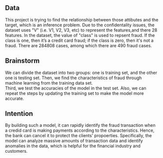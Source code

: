 ## Data

This project is trying to find the relationship between those attibutes and the target, which is an inference problem.
Due to the confidentality issues, the dataset uses "V" (i.e. V1, V2, V3, etc) to represent the features,and there 28 features.
In the dataset, the value of "class" is used to repsent fraud. If the class is one, then it’s a credit card fraud; if the class is zero, then it's not a fraud.
There are 284808 cases, among which there are 490 fraud cases.

## Brainstorm

We can divide the dataset into two groups: one is training set, and the other one is testing set. 
Then, we find  the characteristics of fraud through  machine learning from the training data set.   
Third, we test the accuracies of the model in the test set.
Also, we can repeat the steps by updating the training set to make the model more accurate.

## Intention

By building such a model, it can rapidly identify the fraud transaction when a credid card is making payments according to the characteristics.
Hence, the bank can cancel it to protect the clients' propoerties.
Specifically, the model can analyze massive amounts of transaction data 
and identify anomalies in the data, which is helpful for the financial industry and customers.
